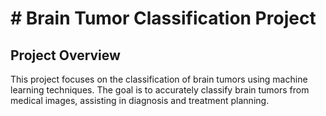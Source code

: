 # # Brain Tumor Classification Project

## Project Overview
This project focuses on the classification of brain tumors using machine learning techniques. The goal is to accurately classify brain tumors from medical images, assisting in diagnosis and treatment planning.

